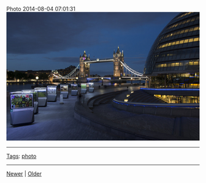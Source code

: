 <!--
title: Photo 2014-08-04 07
date: 2020-06-28T14:49:39.971Z
tags: photo
-->




Photo 2014-08-04 07:01:31
![](93758445247-0.jpg)

<!--BOTTOM-POST-NAVIGATION-->
---

[Tags](tags.md): [photo](tag-photo.md)

---

[Newer](93606770087.md) | [Older](93977952192.md)